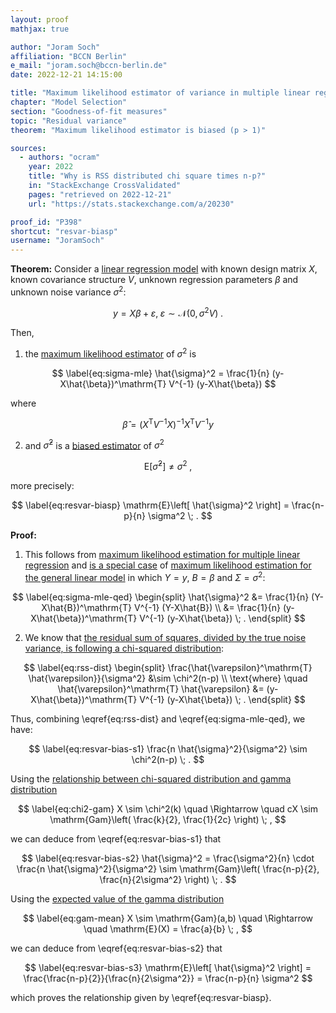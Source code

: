 ```yaml
---
layout: proof
mathjax: true

author: "Joram Soch"
affiliation: "BCCN Berlin"
e_mail: "joram.soch@bccn-berlin.de"
date: 2022-12-21 14:15:00

title: "Maximum likelihood estimator of variance in multiple linear regression is biased"
chapter: "Model Selection"
section: "Goodness-of-fit measures"
topic: "Residual variance"
theorem: "Maximum likelihood estimator is biased (p > 1)"

sources:
  - authors: "ocram"
    year: 2022
    title: "Why is RSS distributed chi square times n-p?"
    in: "StackExchange CrossValidated"
    pages: "retrieved on 2022-12-21"
    url: "https://stats.stackexchange.com/a/20230"

proof_id: "P398"
shortcut: "resvar-biasp"
username: "JoramSoch"
---
```



**Theorem:** Consider a [linear regression model](/D/mlr) with known design matrix $X$, known covariance structure $V$, unknown regression parameters $\beta$ and unknown noise variance $\sigma^2$:

$$ \label{eq:mlr}
y = X\beta + \varepsilon, \; \varepsilon \sim \mathcal{N}(0, \sigma^2 V) \; .
$$

Then,

1) the [maximum likelihood estimator](/D/mle) of $\sigma^2$ is

$$ \label{eq:sigma-mle}
\hat{\sigma}^2 = \frac{1}{n} (y-X\hat{\beta})^\mathrm{T} V^{-1} (y-X\hat{\beta})
$$

where

$$ \label{eq:beta-mle}
\hat{\beta} = (X^\mathrm{T} V^{-1} X)^{-1} X^\mathrm{T} V^{-1} y
$$

2) and $\hat{\sigma}^2$ is a [biased estimator](/D/est-unb) of $\sigma^2$

$$ \label{eq:resvar-var}
\mathrm{E}\left[ \hat{\sigma}^2 \right] \neq \sigma^2 \; ,
$$

more precisely:

$$ \label{eq:resvar-biasp}
\mathrm{E}\left[ \hat{\sigma}^2 \right] = \frac{n-p}{n} \sigma^2 \; .
$$


**Proof:** 

1) This follows from [maximum likelihood estimation for multiple linear regression](/P/mlr-mle) and [is a special case](/P/mlr-glm) of [maximum likelihood estimation for the general linear model](/P/glm-mle) in which $Y = y$, $B = \beta$ and $\Sigma = \sigma^2$:

$$ \label{eq:sigma-mle-qed}
\begin{split}
\hat{\sigma}^2 &= \frac{1}{n} (Y-X\hat{B})^\mathrm{T} V^{-1} (Y-X\hat{B}) \\
&= \frac{1}{n} (y-X\hat{\beta})^\mathrm{T} V^{-1} (y-X\hat{\beta}) \; .
\end{split}
$$

2) We know that [the residual sum of squares, divided by the true noise variance, is following a chi-squared distribution](/P/mlr-rssdist):

$$ \label{eq:rss-dist}
\begin{split}
\frac{\hat{\varepsilon}^\mathrm{T} \hat{\varepsilon}}{\sigma^2} &\sim \chi^2(n-p) \\
\text{where} \quad \hat{\varepsilon}^\mathrm{T} \hat{\varepsilon} &= (y-X\hat{\beta})^\mathrm{T} V^{-1} (y-X\hat{\beta}) \; .
\end{split}
$$

Thus, combining \eqref{eq:rss-dist} and \eqref{eq:sigma-mle-qed}, we have:

$$ \label{eq:resvar-bias-s1}
\frac{n \hat{\sigma}^2}{\sigma^2} \sim \chi^2(n-p) \; .
$$

Using the [relationship between chi-squared distribution and gamma distribution](/P/chi2-gam)

$$ \label{eq:chi2-gam}
X \sim \chi^2(k) \quad \Rightarrow \quad cX \sim \mathrm{Gam}\left( \frac{k}{2}, \frac{1}{2c} \right) \; ,
$$

we can deduce from \eqref{eq:resvar-bias-s1} that

$$ \label{eq:resvar-bias-s2}
\hat{\sigma}^2 = \frac{\sigma^2}{n} \cdot \frac{n \hat{\sigma}^2}{\sigma^2} \sim \mathrm{Gam}\left( \frac{n-p}{2}, \frac{n}{2\sigma^2} \right) \; .
$$

Using the [expected value of the gamma distribution](/P/gam-mean)

$$ \label{eq:gam-mean}
X \sim \mathrm{Gam}(a,b) \quad \Rightarrow \quad \mathrm{E}(X) = \frac{a}{b} \; ,
$$

we can deduce from \eqref{eq:resvar-bias-s2} that

$$ \label{eq:resvar-bias-s3}
\mathrm{E}\left[ \hat{\sigma}^2 \right] = \frac{\frac{n-p}{2}}{\frac{n}{2\sigma^2}} = \frac{n-p}{n} \sigma^2
$$

which proves the relationship given by \eqref{eq:resvar-biasp}.